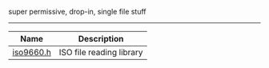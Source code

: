 super permissive, drop-in, single file stuff

------------

| Name  | Description  |
| ------------ | ------------ |
| [iso9660.h](iso9660.h)  | ISO file reading library  |
